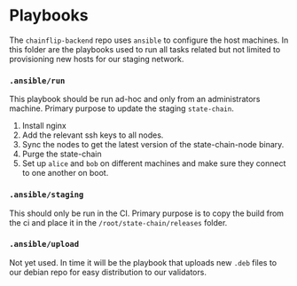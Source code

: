 # Playbooks

The `chainflip-backend` repo uses `ansible` to configure the host machines. In this folder are the playbooks used to run all tasks related but not limited to provisioning new hosts for our staging network.

### `.ansible/run`
This playbook should be run ad-hoc and only from an administrators machine. Primary purpose to update the staging `state-chain`.  
1. Install nginx 
2. Add the relevant ssh keys to all nodes.
3. Sync the nodes to get the latest version of the state-chain-node binary.
4. Purge the state-chain
5. Set up `alice` and `bob` on different machines and make sure they connect to one another on boot.

### `.ansible/staging`
This should only be run in the CI. Primary purpose is to copy the build from the ci and place it in the `/root/state-chain/releases` folder.

### `.ansible/upload`
Not yet used. In time it will be the playbook that uploads new `.deb` files to our debian repo for easy distribution to our validators.
